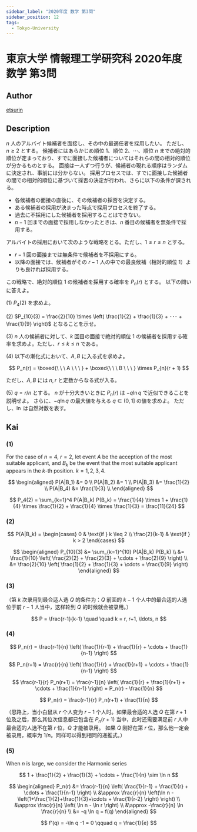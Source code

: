 ```yaml
---
sidebar_label: "2020年度 数学 第3問"
sidebar_position: 12
tags:
  - Tokyo-University
---
```

# 東京大学 情報理工学研究科 2020年度 数学 第3問

## **Author**
[etsurin](https://zhuanlan.zhihu.com/p/561992447)

## **Description**
$n$ 人のアルバイト候補者を面接し、その中の最適任者を採用したい。
ただし、$n \geq 2$ とする。
候補者にはあらかじめ順位 $1$、順位 $2$、$\cdots$、順位 $n$ までの絶対的順位が定まっており、すでに面接した候補者についてはそれらの間の相対的順位が分かるものとする。
面接は一人ずつ行うが、候補者の現れる順序はランダムに決定され、事前には分からない。
採用プロセスでは、すでに面接した候補者の間での相対的順位に基づいて採否の決定が行われ、さらに以下の条件が課される。

- 各候補者の面接の直後に、その候補者の採否を決定する。
- ある候補者の採用が決まった時点で採用プロセスを終了する。
- 過去に不採用にした候補者を採用することはできない。
- $n - 1$ 回までの面接で採用しなかったときは、$n$ 番目の候補者を無条件で採用する。

アルバイトの採用において次のような戦略をとる。ただし、$1 \leq r \leq n$ とする。

* $r-1$ 回の面接までは無条件で候補者を不採用にする。
* 以降の面接では、候補者がその $r - 1$ 人の中での最良候補（相対的順位 $1$）よりも良ければ採用する。

この戦略で、絶対的順位 $1$ の候補者を採用する確率を $P_n(r)$ とする。
以下の問いに答えよ。

(1) $P_4(2)$ を求めよ。

(2) $P_{10}(3) = \frac{2}{10} \times \left( \frac{1}{2} + \frac{1}{3} + ･･･ + \frac{1}{9} \right)$ となることを示せ。

(3) $n$ 人の候補者に対して、$k$ 回目の面接で絶対的順位 $1$ の候補者を採用する確率を求めよ。ただし、$r \leq k \leq n$ である。

(4) 以下の漸化式において、$A, B$ に入る式を求めよ。

$$
   P_n(r) = \boxed{\ \ \ A \ \ \ } + \boxed{\ \ \ B \ \ \ } \times P_{n}(r + 1)
$$

ただし、$A, B$ には $n, r$ と定数からなる式が入る。

(5) $q = r / n$ とする。
$n$ が十分大きいときに $P_n(r)$ は $-q \ln q$ で近似できることを説明せよ。
さらに、$-q \ln q$ の最大値を与える $q \in (0, 1]$ の値を求めよ。
ただし、$\ln$ は自然対数を表す。


## **Kai**
### (1)
For the case of $n = 4$, $r = 2$, let event $A$ be the acception of the most suitable applicant, and $B_k$ be the event that the most suitable applicant appears in the $k$-th position. $k = 1, 2, 3, 4$.

$$
\begin{aligned}
P(A|B_1) &= 0 \\
P(A|B_2) &= 1 \\
P(A|B_3) &= \frac{1}{2} \\
P(A|B_4) &= \frac{1}{3} \\
\end{aligned}
$$

$$
P_4(2) = \sum_{k=1}^4 P(A|B_k) P(B_k) = \frac{1}{4} \times 1 + \frac{1}{4} \times \frac{1}{2} + \frac{1}{4} \times \frac{1}{3} = \frac{11}{24}
$$

### (2)

$$
P(A|B_k) = 
\begin{cases} 
0 & \text{if } k \leq 2 \\ 
\frac{2}{k-1} & \text{if } k > 2 
\end{cases}
$$

$$
\begin{aligned}
P_{10}(3) &= \sum_{k=1}^{10} P(A|B_k) P(B_k) \\
&= \frac{1}{10} \left( \frac{2}{2} + \frac{2}{3} + \cdots + \frac{2}{9} \right) \\
&= \frac{2}{10} \left( \frac{1}{2} + \frac{1}{3} + \cdots + \frac{1}{9} \right)
\end{aligned}
$$

### (3)
（第 $k$ 次录用到最合适人选 $Q$ 的条件为：$Q$ 前面的 $k − 1$ 个人中的最合适的人选位于前
$r − 1$ 人当中，这样轮到 $Q$ 的时候就会被录用。）


$$
P = \frac{r-1}{k-1} \quad \quad k = r, r+1, \ldots, n
$$

### (4)

$$
P_n(r) = \frac{r-1}{n} \left( \frac{1}{r-1} + \frac{1}{r} + \cdots + \frac{1}{n-1} \right)
$$

$$
P_n(r+1) = \frac{r}{n} \left( \frac{1}{r} + \frac{1}{r+1} + \cdots + \frac{1}{n-1} \right)
$$

$$
\frac{r-1}{r} P_n(r+1) = \frac{r-1}{n} \left( \frac{1}{r} + \frac{1}{r+1} + \cdots + \frac{1}{n-1} \right) = P_n(r) - \frac{1}{n}
$$

$$
P_n(r) = \frac{r-1}{r} P_n(r+1) + \frac{1}{n}
$$

（思路上，当小白鼠从 $r$ 个人变为 $r − 1$ 个人时。如果最合适的人选 $Q$ 在第 $r + 1$ 位及之后，那么其位次信息都已包含在 $P_n(r + 1)$ 当中，此时还需要满足前 $r$ 人中最合适的人选不在第 $r$ 位，$Q$ 才能被录用。
如果 $Q$ 刚好在第 $r$ 位，那么他一定会被录用，概率为 $1/n$。同样可以得到相同的递推式。）

### (5)
When $n$ is large, we consider the Harmonic series

$$
1 + \frac{1}{2} + \frac{1}{3} + \cdots + \frac{1}{n} \sim \ln n
$$

$$
\begin{aligned}
P_n(r) &= \frac{r-1}{n} \left( \frac{1}{r-1} + \frac{1}{r} + \cdots + \frac{1}{n-1} \right) \\
&\approx \frac{r}{n} \left(\ln n - \left(1+\frac{1}{2}+\frac{1}{3}+\cdots + \frac{1}{r-2} \right) \right) \\
&\approx \frac{r}{n} \left( \ln n - \ln r \right) \\
&\approx -\frac{r}{n} \ln \frac{r}{n} \\
&= -q \ln q = f(q)
\end{aligned}
$$

$$
f'(q) = -\ln q -1 = 0 \qquad q = \frac{1}{e}
$$

